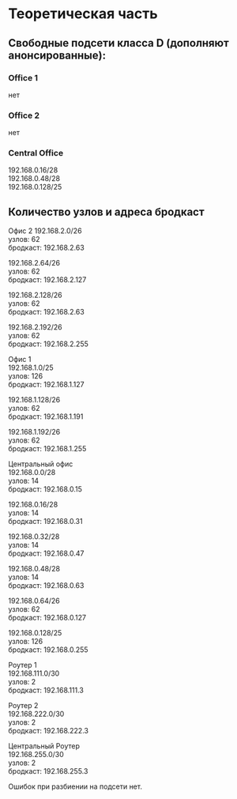 # Теоретическая часть  
## Свободные подсети класса D (дополняют анонсированные):  
### Office 1  
  
нет  
  
### Office 2
  
нет  
  
### Central Office  
  
192.168.0.16/28  
192.168.0.48/28  
192.168.0.128/25  
  
## Количество узлов и адреса бродкаст  

Офис 2
192.168.2.0/26    
узлов: 62  
бродкаст: 192.168.2.63  
    
192.168.2.64/26      
узлов: 62  
бродкаст: 192.168.2.127  
  
192.168.2.128/26    
узлов: 62  
бродкаст: 192.168.2.63  
  
192.168.2.192/26    
узлов: 62  
бродкаст: 192.168.2.255   
  
Офис 1  
192.168.1.0/25    
узлов: 126  
бродкаст: 192.168.1.127  
  
192.168.1.128/26    
узлов: 62  
бродкаст: 192.168.1.191  
  
192.168.1.192/26    
узлов: 62  
бродкаст: 192.168.1.255  
  
Центральный офис  
192.168.0.0/28    
узлов: 14  
бродкаст: 192.168.0.15  
  
192.168.0.16/28    
узлов: 14  
бродкаст: 192.168.0.31    
  
192.168.0.32/28    
узлов: 14  
бродкаст: 192.168.0.47  
  
192.168.0.48/28    
узлов: 14  
бродкаст: 192.168.0.63  
  
192.168.0.64/26    
узлов: 62    
бродкаст: 192.168.0.127    
  
192.168.0.128/25    
узлов: 126    
бродкаст: 192.168.0.255  
  
Роутер 1  
192.168.111.0/30    
узлов: 2  
бродкаст: 192.168.111.3  
  
Роутер 2    
192.168.222.0/30    
узлов: 2  
бродкаст: 192.168.222.3  
  
Центральный Роутер  
192.168.255.0/30    
узлов: 2  
бродкаст: 192.168.255.3  
  
Ошибок при разбиении на подсети нет. 
 

